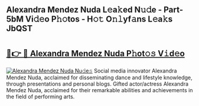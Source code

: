 ## Alexandra Mendez Nuda L𝚎a𝚔ed N𝚞𝚍e - Part-5bM Vi𝚍𝚎o P𝚑𝚘tos - H𝚘𝚝 O𝚗𝚕yf𝚊ns L𝚎a𝚔s JbQST

# <h2><a href="http://kf0drx.oniu.top/?m=Alexandra+Mendez+Nuda">🔗👉 🔴 Alexandra Mendez Nuda P𝚑ot𝚘𝚜 V𝚒d𝚎o</a></h2>

[![Alexandra Mendez Nuda Nu𝚍e𝚜](https://i.imgur.com/0qMVB7G.gif)](http://kf0drx.oniu.top/?m=Alexandra+Mendez+Nuda)
Social media innovator Alexandra Mendez Nuda, acclaimed for disseminating dance and lifestyle knowledge, through presentations and personal blogs. Gifted actor/actress Alexandra Mendez Nuda, acclaimed for their remarkable abilities and achievements in the field of performing arts.  
